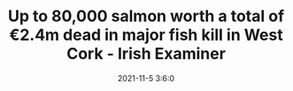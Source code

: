 ---
"title": "Up to 80,000 salmon worth a total of €2.4m dead in major fish kill in West Cork - Irish Examiner"
"date": "2021-11-5 3:6:0"
"feed_name": "GOOGLENEWSCONSTRUCTION"
"feed_website": "https://news.google.com/search?q=construction%2Bincident&hl=en-US&gl=US&ceid=US:en"
"feed_rss": "https://news.google.com/rss/search?q=construction%2Bincident&hl=en-US&gl=US&ceid=US:en"
"link": "https://www.irishexaminer.com/news/arid-40737489.html"
"source": "{'href': 'https://www.irishexaminer.com', 'title': 'Irish Examiner'}"
"file": "_posts/2021-1-1-525f3bbdfd235a91675c749b35679a3f5647902d.md"
"accident": "1"
"drilling": "0"
"dead": "0"
"injured": "0"
"arrested": "0"
"place": "unknown place"
"where": "unknown site"
"causes": "unknown"
"place_uri": "unknown place"
---